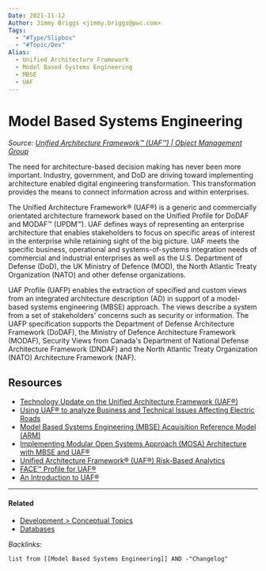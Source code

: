 ```yaml
---
Date: 2021-11-12
Author: Jimmy Briggs <jimmy.briggs@pwc.com>
Tags:
  - "#Type/Slipbox"
  - "#Topic/Dev"
Alias:
  - Unified Architecture Framework
  - Model Based Systems Engineering
  - MBSE
  - UAF
---
```


# Model Based Systems Engineering

*Source: [Unified Architecture Framework™ (UAF™) | Object Management Group](https://www.omg.org/hot-topics/uaf.htm)*

The need for architecture-based decision making has never been more important. Industry, government, and DoD are driving toward implementing architecture enabled digital engineering transformation. This transformation provides the means to connect information across and within enterprises.

The Unified Architecture Framework® (UAF®) is a generic and commercially orientated architecture framework based on the Unified Profile for DoDAF and MODAF™ (UPDM™). UAF defines ways of representing an enterprise architecture that enables stakeholders to focus on specific areas of interest in the enterprise while retaining sight of the big picture. UAF meets the specific business, operational and systems-of-systems integration needs of commercial and industrial enterprises as well as the U.S. Department of Defense (DoD), the UK Ministry of Defence (MOD), the North Atlantic Treaty Organization (NATO) and other defense organizations.

UAF Profile (UAFP) enables the extraction of specified and custom views from an integrated architecture description (AD) in support of a model-based systems engineering (MBSE) approach. The views describe a system from a set of stakeholders' concerns such as security or information. The UAFP specification supports the Department of Defense Architecture Framework (DoDAF), the Ministry of Defence Architecture Framework (MODAF), Security Views from Canada's Department of National Defense Architecture Framework (DNDAF) and the North Atlantic Treaty Organization (NATO) Architecture Framework (NAF).

## Resources

* [Technology Update on the Unified Architecture Framework (UAF®)](https://www.brighttalk.com/webcast/12231/394559)
* [Using UAF® to analyze Business and Technical Issues Affecting Electric Roads](https://www.brighttalk.com/webcast/12231/392818)
* [Model Based Systems Engineering (MBSE) Acquisition Reference Model (ARM)](https://www.brighttalk.com/webcast/12231/394577)
* [Implementing Modular Open Systems Approach (MOSA) Architecture with MBSE and UAF®](https://www.brighttalk.com/webcast/12231/393778)
* [Unified Architecture Framework® (UAF®) Risk-Based Analytics](https://www.brighttalk.com/webcast/12231/344186)
* [FACE™ Profile for UAF®](https://www.brighttalk.com/webcast/12231/344163)
* [An Introduction to UAF®](https://www.youtube.com/watch?v=AWJk_7KtQ0w&t=1s)

---

#### Related

* [Development > Conceptual Topics](../MOCs/Development.md#conceptual-topics)
* [Databases](../MOCs/Databases.md)

*Backlinks:*

````dataview
list from [[Model Based Systems Engineering]] AND -"Changelog"
````
